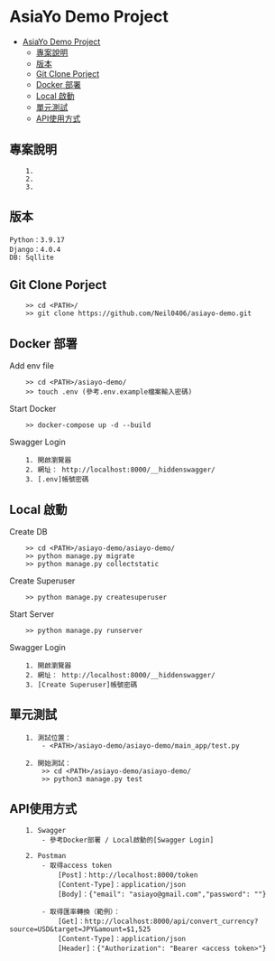 # AsiaYo Demo Project
- [AsiaYo Demo Project](#asiayo-demo-project)
  - [專案說明](#專案說明)
  - [版本](#版本)
  - [Git Clone Porject](#git-clone-porject)
  - [Docker 部署](#docker-部署)
  - [Local 啟動](#local-啟動)
  - [單元測試](#單元測試)
  - [API使用方式](#api使用方式)
  
## 專案說明
```
    1. 
    2. 
    3. 
```

## 版本
```
Python：3.9.17
Django：4.0.4
DB: Sqllite
```

## Git Clone Porject
```
    >> cd <PATH>/
    >> git clone https://github.com/Neil0406/asiayo-demo.git
```

## Docker 部署
Add env file
```
    >> cd <PATH>/asiayo-demo/
    >> touch .env (參考.env.example檔案輸入密碼)
```
Start Docker
```
    >> docker-compose up -d --build
```
Swagger Login
```
    1. 開啟瀏覽器
    2. 網址： http://localhost:8000/__hiddenswagger/
    3. [.env]帳號密碼
```

## Local 啟動
Create DB
```
    >> cd <PATH>/asiayo-demo/asiayo-demo/
    >> python manage.py migrate
    >> python manage.py collectstatic
```
Create Superuser
```
    >> python manage.py createsuperuser
```

Start Server
```
    >> python manage.py runserver
```

Swagger Login
```
    1. 開啟瀏覽器
    2. 網址： http://localhost:8000/__hiddenswagger/
    3. [Create Superuser]帳號密碼
```

## 單元測試
```
    1. 測試位置：
        - <PATH>/asiayo-demo/asiayo-demo/main_app/test.py

    2. 開始測試：
        >> cd <PATH>/asiayo-demo/asiayo-demo/
        >> python3 manage.py test
```

## API使用方式
```
    1. Swagger 
        - 參考Docker部署 / Local啟動的[Swagger Login]

    2. Postman 
        - 取得access token 
            [Post]：http://localhost:8000/token
            [Content-Type]：application/json
            [Body]：{"email": "asiayo@gmail.com","password": ""}

        - 取得匯率轉換（範例）：
            [Get]：http://localhost:8000/api/convert_currency?source=USD&target=JPY&amount=$1,525
            [Content-Type]：application/json
            [Header]：{"Authorization": "Bearer <access token>"}

```


